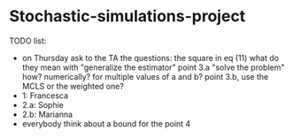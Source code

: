 # Stochastic-simulations-project
TODO list:
- on Thursday ask to the TA the questions:
                  the square in eq (11)
                  what do they mean with "generalize the estimator"
                  point 3.a "solve the problem" how? numerically? for multiple values of a and b?
                  point 3.b, use the MCLS or the weighted one?
- 1: Francesca
- 2.a: Sophie
- 2.b: Marianna
- everybody think about a bound for the point 4

